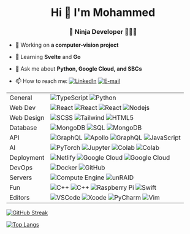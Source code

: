 <h1 align="center">Hi 👋 I'm Mohammed</h1>
<h3 align="center">🥷 Ninja Developer 👨🏻‍💻</h3>

<p> <img style="display:none;" src="https://komarev.com/ghpvc/?username=aljaroudi&label=Profile%20views&color=0e75b6&style=flat" alt="aljaroudi" /> </p>

- 🔭 Working on **a computer-vision project**

- 🌱 Learning **Svelte** and **Go**

- 💬 Ask me about **Python, Google Cloud, and SBCs**

- 📫 How to reach me: [<img alt="LinkedIn" src="https://img.shields.io/badge/LinkedIn-%230077B5.svg?&logo=linkedin&logoColor=white">](https://www.linkedin.com/in/aljaroudi/) [<img alt="E-mail" src="https://img.shields.io/badge/email-D14836?logo=gmail&logoColor=white">](mailto:73927882+aljaroudi@users.noreply.github.com)

|            |                                                                                                                                                                                                                                                                                                                                                            |
| ---------- | ---------------------------------------------------------------------------------------------------------------------------------------------------------------------------------------------------------------------------------------------------------------------------------------------------------------------------------------------------------- |
| General    | ![TypeScript](https://img.shields.io/badge/-TypeScript-white?logo=typescript) ![Python](https://img.shields.io/badge/-Python-black?logo=Python)                                                                                                                                                                                                            |
| Web Dev    | ![React](https://img.shields.io/badge/-React-black?logo=react) ![React](https://img.shields.io/badge/-Svelte-white?logo=svelte) ![React](https://img.shields.io/badge/-Auth0-black?logo=auth0) ![Nodejs](https://img.shields.io/badge/-Nodejs-black?logo=Node.js)                                                                                          |
| Web Design | ![SCSS](https://img.shields.io/badge/-SCSS-white?logo=sass) ![Tailwind](https://img.shields.io/badge/-Tailwind-1572B6?logo=tailwind-css) ![HTML5](https://img.shields.io/badge/-HTML5-E34F26?logo=html5&logoColor=white)                                                                                                                                   |
| Database   | ![MongoDB](https://img.shields.io/badge/-MongoDB-black?logo=mongodb) ![SQL](https://img.shields.io/badge/-SQL-336791?logo=postgresql&logoColor=white) ![MongoDB](https://img.shields.io/badge/-Firestore-black?logo=firebase)                                                                                                                              |
| API        | ![GraphQL](https://img.shields.io/badge/-GraphQL-E10098?logo=graphql) ![Apollo](https://img.shields.io/badge/-Apollo-311C87?logo=apollo-graphql) ![GraphQL](https://img.shields.io/badge/-FastAPI-white?logo=fastapi) ![JavaScript](https://img.shields.io/badge/-Express-black?logo=javascript)                                                           |
| AI         | ![PyTorch](https://img.shields.io/badge/-PyTorch-white?logo=pytorch) ![Jupyter](https://img.shields.io/badge/-Jupyter-white?logo=jupyter) ![Colab](https://img.shields.io/badge/Colab-%23F9AB00.svg?logoColor=white&logo=Google-Colab) ![Colab](https://img.shields.io/badge/CUDA-white.svg?logo=nvidia)                                                   |
| Deployment | ![Netlify](https://img.shields.io/badge/-Netlify-white?logo=netlify) ![Google Cloud](https://img.shields.io/badge/App%20Engine-4285F4?logo=google-cloud&logoColor=white) ![Google Cloud](https://img.shields.io/badge/Cloud%20Run-4285F4?logo=google-cloud&logoColor=white)                                                                                |
| DevOps     | ![Docker](https://img.shields.io/badge/Docker-white.svg?&logo=docker) ![GitHub](https://img.shields.io/badge/-Actions-181717?logo=github)                                                                                                                                                                                                                  |
| Servers    | ![Compute Engine](https://img.shields.io/badge/Compute%20Engine-4285F4?logo=google-cloud&logoColor=white) ![unRAID](https://img.shields.io/badge/UnRAID-%23F15A2C.svg?&logo=Unraid&logoColor=white)                                                                                                                                                        |
| Fun        | ![C++](https://img.shields.io/badge/-C++-00599C?logo=c) ![C++](https://img.shields.io/badge/-Go-white?logo=go) ![Raspberry Pi](https://img.shields.io/badge/-Raspberry%20Pi-C51A4A?logo=Raspberry-Pi) ![Swift](https://img.shields.io/badge/Swift-%23FA7343.svg?&logo=swift&logoColor=white)                                                               |
| Editors    | ![VSCode](https://img.shields.io/badge/VSCode-0078d7.svg?&logo=visual-studio-code&logoColor=white) ![Xcode](https://img.shields.io/badge/Xcode-007ACC?logo=Xcode&logoColor=white) ![PyCharm](https://img.shields.io/badge/PyCharm-000000.svg?logo=PyCharm&logoColor=white) ![Vim](https://img.shields.io/badge/VIM-%2311AB00.svg?logo=vim&logoColor=white) |

<!-- [![GitHub Stats](https://github-readme-stats.vercel.app/api?username=aljaroudi&show_icons=true&locale=en)](#) -->

[![GitHub Streak](http://github-readme-streak-stats.herokuapp.com?user=aljaroudi)](#)

[![Top Langs](https://github-readme-stats.vercel.app/api/top-langs/?username=aljaroudi&layout=compact&hide=html,ruby,jupyter%20notebook)](#)
